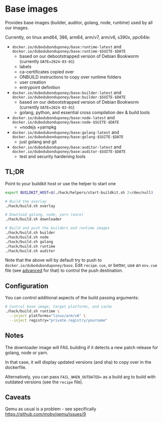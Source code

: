 # Base images

Provides base images (builder, auditor, golang, node, runtime) used by all our images.

Currently, on linux amd64, 386, arm64, arm/v7, arm/v6, s390x, ppc64le:

* `docker.io/dubodubonduponey/base:runtime-latest` and `docker.io/dubodubonduponey/base:runtime-$SUITE-$DATE`
  * based on our debootstrapped version of Debian Bookworm (currently `DATE=2024-03-01`)
  * labels
  * ca-certificates copied over
  * ONBUILD instructions to copy over runtime folders
  * user creation
  * entrypoint definition
* `docker.io/dubodubonduponey/base:builder-latest` and `docker.io/dubodubonduponey/base:builder-$SUITE-$DATE`
  * based on our debootstrapped version of Debian Bookworm (currently `DATE=2024-03-01`)
  * golang, python, and essential cross compilation dev & build tools
* `docker.io/dubodubonduponey/base:node-latest` and `docker.io/dubodubonduponey/base:node-$SUITE-$DATE`
  * +nodejs +yarnpkg
* `docker.io/dubodubonduponey/base:golang-latest` and `docker.io/dubodubonduponey/base:golang-$SUITE-$DATE`
  * just golang and git
* `docker.io/dubodubonduponey/base:auditor-latest` and `docker.io/dubodubonduponey/base:auditor-$SUITE-$DATE`
  * test and security hardening tools

## TL;DR

Point to your buildkit host or use the helper to start one

```bash
export BUILDKIT_HOST=$(./hack/helpers/start-buildkit.sh 2>/dev/null)
```

```bash
# Build the overlay
./hack/build.sh overlay

# Download golang, node, yarn (once)
./hack/build.sh downloader

# Build and push the builders and runtime images
./hack/build.sh builder
./hack/build.sh node
./hack/build.sh golang
./hack/build.sh runtime
./hack/build.sh auditor
```

Note that the above will by default try to push to `docker.io/dubodubonduponey/base`.
Edit `recipe.cue`, or better, use an `env.cue` file (see [advanced](ADVANCED.md) for that) to control
the push destination.

## Configuration

You can control additional aspects of the build passing arguments:

```bash
# Control base image, target platforms, and cache
./hack/build.sh runtime \
  --inject platforms="linux/arm/v6" \
  --inject registry="private.registry/yourname"
```

## Notes

The downloader image will FAIL building if it detects a new patch release for golang, node or yarn.

In that case, it will display updated versions (and sha) to copy over in the dockerfile.

Alternatively, you can pass `FAIL_WHEN_OUTDATED=` as a build arg to build with outdated versions (see the `recipe` file).

## Caveats

Qemu as usual is a problem - see specifically https://github.com/moby/qemu/issues/9
